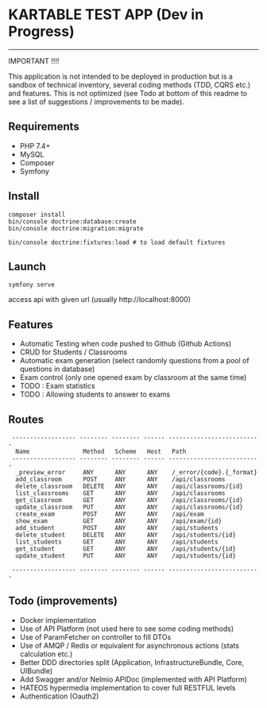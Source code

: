 # KARTABLE TEST APP (Dev in Progress)
---

IMPORTANT !!!! 

This application is not intended to be deployed in production but is a sandbox of technical inventory, 
several coding methods (TDD, CQRS etc.) and features. This is not optimized (see Todo at bottom of this readme
to see a list of suggestions / improvements to be made).

## Requirements 

- PHP 7.4+
- MySQL
- Composer
- Symfony

## Install 

```
composer install
bin/console doctrine:database:create
bin/console doctrine:migration:migrate

bin/console doctrine:fixtures:load # to load default fixtures
```

## Launch

```
symfony serve
```

access api with given url (usually http://localhost:8000)

## Features 

- Automatic Testing when code pushed to Github (Github Actions)
- CRUD for Students / Classrooms
- Automatic exam generation (select randomly questions from a pool of questions in database)
- Exam control (only one opened exam by classroom at the same time)
- TODO : Exam statistics
- TODO : Allowing students to answer to exams

## Routes

```
 ------------------ -------- -------- ------ --------------------------
  Name               Method   Scheme   Host   Path                     
 ------------------ -------- -------- ------ --------------------------
  _preview_error     ANY      ANY      ANY    /_error/{code}.{_format}
  add_classroom      POST     ANY      ANY    /api/classrooms
  delete_classroom   DELETE   ANY      ANY    /api/classrooms/{id}
  list_classrooms    GET      ANY      ANY    /api/classrooms
  get_classroom      GET      ANY      ANY    /api/classrooms/{id}
  update_classroom   PUT      ANY      ANY    /api/classrooms/{id}
  create_exam        POST     ANY      ANY    /api/exam
  show_exam          GET      ANY      ANY    /api/exam/{id}
  add_student        POST     ANY      ANY    /api/students
  delete_student     DELETE   ANY      ANY    /api/students/{id}
  list_students      GET      ANY      ANY    /api/students
  get_student        GET      ANY      ANY    /api/students/{id}
  update_student     PUT      ANY      ANY    /api/students/{id}

 ------------------ -------- -------- ------ --------------------------

```


## Todo (improvements)

- Docker implementation
- Use of API Platform (not used here to see some coding methods)
- Use of ParamFetcher on controller to fill DTOs
- Use of AMQP / Redis or equivalent for asynchronous actions (stats calculation etc.)
- Better DDD directories split (Application, InfrastructureBundle, Core, UIBundle)
- Add Swagger and/or Nelmio APIDoc (implemented with API Platform)
- HATEOS hypermedia implementation to cover full RESTFUL levels
- Authentication (Oauth2)

